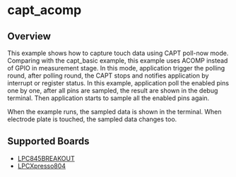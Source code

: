 # capt_acomp

## Overview
This example shows how to capture touch data using CAPT poll-now mode.
Comparing with the capt_basic example, this example uses ACOMP
instead of GPIO in measurement stage.
In this mode, application trigger the polling round, after polling round, the
CAPT stops and notifies application by interrupt or register status.
In this example, application poll the enabled pins one by one, after all pins
are sampled, the result are shown in the debug terminal. Then application
starts to sample all the enabled pins again.

When the example runs, the sampled data is shown in the terminal. When electrode
plate is touched, the sampled data changes too.

## Supported Boards
- [LPC845BREAKOUT](../../../_boards/lpc845breakout/driver_examples/capt/capt_acomp/example_board_readme.md)
- [LPCXpresso804](../../../_boards/lpcxpresso804/driver_examples/capt/capt_acomp/example_board_readme.md)
